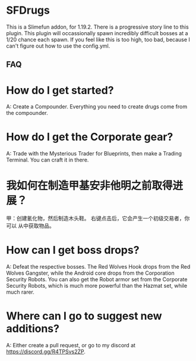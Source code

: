 # SFDrugs
This is a Slimefun addon, for 1.19.2. There is a progressive
story line to this plugin. This plugin will occassionally
spawn incredibly difficult bosses at a 1/20 chance each spawn.
If you feel like this is too high, too bad, because I can't
figure out how to use the config.yml.

## FAQ
# How do I get started?

A: Create a Compounder. Everything you need
to create drugs come from the compounder.

# How do I get the Corporate gear?
A: Trade with the Mysterious Trader for Blueprints,
then make a Trading Terminal. You can craft it
in there.

# 我如何在制造甲基安非他明之前取得进展？
甲：创建氰化物，然后制造木头鞋。 右键点击后，它会产生一个初级交易者，你可以 从中获取物品。

# How can I get boss drops?
A: Defeat the respective bosses. The Red Wolves Hook drops from the Red Wolves Gangster,
while the Android core drops from the Corporation Security Robots. You can also get
the Robot armor set from the Corporate Security Robots, which is much more powerful
than the Hazmat set, while much rarer.


# Where can I go to suggest new additions?
A: Either create a pull request, or
go to my discord at https://discord.gg/R4TPSvs2ZP.
